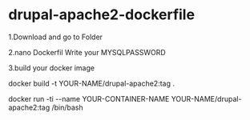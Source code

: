 # drupal-apache2-dockerfile

1.Download and go to Folder

2.nano Dockerfil Write your MYSQLPASSWORD

3.build your docker image

docker build -t YOUR-NAME/drupal-apache2:tag .

docker run -ti --name YOUR-CONTAINER-NAME YOUR-NAME/drupal-apache2:tag /bin/bash
